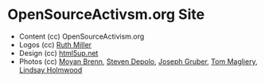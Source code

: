 # OpenSourceActivsm.org Site

* Content (cc) OpenSourceActivism.org
* Logos (cc) [Ruth Miller](https://www.ruthmiller.net)
* Design (cc) [html5up.net](https://html5up.net/solid-state)
* Photos (cc) [Moyan Brenn](https://www.flickr.com/photos/aigle_dore/4089511514/), [Steven Depolo](https://www.flickr.com/photos/stevendepolo/3021283568/), [Joseph Gruber](https://www.flickr.com/photos/josephgruber/15704770736/), [Tom Magliery](https://www.flickr.com/photos/mag3737/473145233/), [Lindsay Holmwood](https://www.flickr.com/photos/auxesis/4380518581/)
